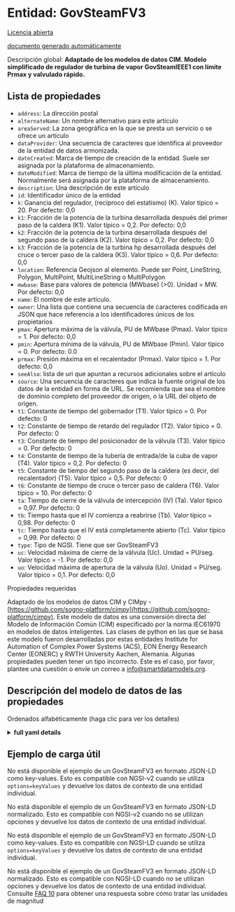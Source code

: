 Entidad: GovSteamFV3  
====================  
[Licencia abierta](https://github.com/smart-data-models//dataModel.EnergyCIM/blob/master/GovSteamFV3/LICENSE.md)  
[documento generado automáticamente](https://docs.google.com/presentation/d/e/2PACX-1vTs-Ng5dIAwkg91oTTUdt8ua7woBXhPnwavZ0FxgR8BsAI_Ek3C5q97Nd94HS8KhP-r_quD4H0fgyt3/pub?start=false&loop=false&delayms=3000#slide=id.gb715ace035_0_60)  
Descripción global: **Adaptado de los modelos de datos CIM. Modelo simplificado de regulador de turbina de vapor GovSteamIEEE1 con límite Prmax y valvulado rápido.**  

## Lista de propiedades  

- `address`: La dirección postal  - `alternateName`: Un nombre alternativo para este artículo  - `areaServed`: La zona geográfica en la que se presta un servicio o se ofrece un artículo  - `dataProvider`: Una secuencia de caracteres que identifica al proveedor de la entidad de datos armonizada.  - `dateCreated`: Marca de tiempo de creación de la entidad. Suele ser asignada por la plataforma de almacenamiento.  - `dateModified`: Marca de tiempo de la última modificación de la entidad. Normalmente será asignada por la plataforma de almacenamiento.  - `description`: Una descripción de este artículo  - `id`: Identificador único de la entidad  - `k`: Ganancia del regulador, (recíproco del estatismo) (K).  Valor típico = 20. Por defecto: 0,0  - `k1`: Fracción de la potencia de la turbina desarrollada después del primer paso de la caldera (K1).  Valor típico = 0,2. Por defecto: 0,0  - `k2`: Fracción de la potencia de la turbina desarrollada después del segundo paso de la caldera (K2).  Valor típico = 0,2. Por defecto: 0,0  - `k3`: Fracción de la potencia de la turbina hp desarrollada después del cruce o tercer paso de la caldera (K3). Valor típico = 0,6. Por defecto: 0,0  - `location`: Referencia Geojson al elemento. Puede ser Point, LineString, Polygon, MultiPoint, MultiLineString o MultiPolygon  - `mwbase`: Base para valores de potencia (MWbase) (>0).  Unidad = MW. Por defecto: 0,0  - `name`: El nombre de este artículo.  - `owner`: Una lista que contiene una secuencia de caracteres codificada en JSON que hace referencia a los identificadores únicos de los propietarios  - `pmax`: Apertura máxima de la válvula, PU de MWbase (Pmax).  Valor típico = 1. Por defecto: 0,0  - `pmin`: Apertura mínima de la válvula, PU de MWbase (Pmin).  Valor típico = 0. Por defecto: 0.0  - `prmax`: Presión máxima en el recalentador (Prmax).  Valor típico = 1. Por defecto: 0,0  - `seeAlso`: lista de uri que apuntan a recursos adicionales sobre el artículo  - `source`: Una secuencia de caracteres que indica la fuente original de los datos de la entidad en forma de URL. Se recomienda que sea el nombre de dominio completo del proveedor de origen, o la URL del objeto de origen.  - `t1`: Constante de tiempo del gobernador (T1).  Valor típico = 0. Por defecto: 0  - `t2`: Constante de tiempo de retardo del regulador (T2).  Valor típico = 0. Por defecto: 0  - `t3`: Constante de tiempo del posicionador de la válvula (T3).  Valor típico = 0. Por defecto: 0  - `t4`: Constante de tiempo de la tubería de entrada/de la cuba de vapor (T4).  Valor típico = 0,2. Por defecto: 0  - `t5`: Constante de tiempo del segundo paso de la caldera (es decir, del recalentador) (T5).  Valor típico = 0,5. Por defecto: 0  - `t6`: Constante de tiempo de cruce o tercer paso de caldera (T6).  Valor típico = 10. Por defecto: 0  - `ta`: Tiempo de cierre de la válvula de intercepción (IV) (Ta).  Valor típico = 0,97. Por defecto: 0  - `tb`: Tiempo hasta que el IV comienza a reabrirse (Tb).  Valor típico = 0,98. Por defecto: 0  - `tc`: Tiempo hasta que el IV está completamente abierto (Tc).  Valor típico = 0,99. Por defecto: 0  - `type`: Tipo de NGSI. Tiene que ser GovSteamFV3  - `uc`: Velocidad máxima de cierre de la válvula (Uc).  Unidad = PU/seg.  Valor típico = -1. Por defecto: 0,0  - `uo`: Velocidad máxima de apertura de la válvula (Uo).  Unidad = PU/seg.  Valor típico = 0,1. Por defecto: 0,0    
Propiedades requeridas  
Adaptado de los modelos de datos CIM y CIMpy - [https://github.com/sogno-platform/cimpy](https://github.com/sogno-platform/cimpy). Este modelo de datos es una conversión directa del Modelo de Información Común (CIM) especificado por la norma IEC61970 en modelos de datos inteligentes. Las clases de python en las que se basa este modelo fueron desarrolladas por estas entidades Institute for Automation of Complex Power Systems (ACS), EON Energy Research Center (EONERC) y RWTH University Aachen, Alemania. Algunas propiedades pueden tener un tipo incorrecto. Este es el caso, por favor, plantee una cuestión o envíe un correo a info@smartdatamodels.org.  
## Descripción del modelo de datos de las propiedades  
Ordenados alfabéticamente (haga clic para ver los detalles)  
<details><summary><strong>full yaml details</strong></summary>    
```yaml  
GovSteamFV3:    
  description: 'Adapted from CIM data models. Simplified GovSteamIEEE1 Steam turbine governor model with Prmax limit and fast valving.'    
  properties:    
    address:    
      description: 'The mailing address'    
      properties:    
        addressCountry:    
          description: 'Property. The country. For example, Spain. Model:''https://schema.org/addressCountry'''    
          type: string    
        addressLocality:    
          description: 'Property. The locality in which the street address is, and which is in the region. Model:''https://schema.org/addressLocality'''    
          type: string    
        addressRegion:    
          description: 'Property. The region in which the locality is, and which is in the country. Model:''https://schema.org/addressRegion'''    
          type: string    
        postOfficeBoxNumber:    
          description: 'Property. The post office box number for PO box addresses. For example, 03578. Model:''https://schema.org/postOfficeBoxNumber'''    
          type: string    
        postalCode:    
          description: 'Property. The postal code. For example, 24004. Model:''https://schema.org/https://schema.org/postalCode'''    
          type: string    
        streetAddress:    
          description: 'Property. The street address. Model:''https://schema.org/streetAddress'''    
          type: string    
      type: Property    
      x-ngsi:    
        model: https://schema.org/address    
    alternateName:    
      description: 'An alternative name for this item'    
      type: Property    
    areaServed:    
      description: 'The geographic area where a service or offered item is provided'    
      type: Property    
      x-ngsi:    
        model: https://schema.org/Text    
    dataProvider:    
      description: 'A sequence of characters identifying the provider of the harmonised data entity.'    
      type: Property    
    dateCreated:    
      description: 'Entity creation timestamp. This will usually be allocated by the storage platform.'    
      format: date-time    
      type: Property    
    dateModified:    
      description: 'Timestamp of the last modification of the entity. This will usually be allocated by the storage platform.'    
      format: date-time    
      type: Property    
    description:    
      description: 'A description of this item'    
      type: Property    
    id:    
      anyOf: &govsteamfv3_-_properties_-_owner_-_items_-_anyof    
        - description: 'Property. Identifier format of any NGSI entity'    
          maxLength: 256    
          minLength: 1    
          pattern: ^[\w\-\.\{\}\$\+\*\[\]`|~^@!,:\\]+$    
          type: string    
        - description: 'Property. Identifier format of any NGSI entity'    
          format: uri    
          type: string    
      description: 'Unique identifier of the entity'    
      type: Property    
    k:    
      description: 'Governor gain, (reciprocal of droop) (K).  Typical Value = 20. Default: 0.0'    
      type: number    
      x-ngsi:    
        model: https://schema.org/Number    
    k1:    
      description: 'Fraction of turbine power developed after first boiler pass (K1).  Typical Value = 0.2. Default: 0.0'    
      type: number    
      x-ngsi:    
        model: https://schema.org/Number    
    k2:    
      description: 'Fraction of turbine power developed after second boiler pass (K2).  Typical Value = 0.2. Default: 0.0'    
      type: number    
      x-ngsi:    
        model: https://schema.org/Number    
    k3:    
      description: 'Fraction of hp turbine power developed after crossover or third boiler pass (K3). Typical Value = 0.6. Default: 0.0'    
      type: number    
      x-ngsi:    
        model: https://schema.org/Number    
    location:    
      description: 'Geojson reference to the item. It can be Point, LineString, Polygon, MultiPoint, MultiLineString or MultiPolygon'    
      oneOf:    
        - description: 'Geoproperty. Geojson reference to the item. Point'    
          properties:    
            bbox:    
              items:    
                type: number    
              minItems: 4    
              type: array    
            coordinates:    
              items:    
                type: number    
              minItems: 2    
              type: array    
            type:    
              enum:    
                - Point    
              type: string    
          required:    
            - type    
            - coordinates    
          title: 'GeoJSON Point'    
          type: object    
        - description: 'Geoproperty. Geojson reference to the item. LineString'    
          properties:    
            bbox:    
              items:    
                type: number    
              minItems: 4    
              type: array    
            coordinates:    
              items:    
                items:    
                  type: number    
                minItems: 2    
                type: array    
              minItems: 2    
              type: array    
            type:    
              enum:    
                - LineString    
              type: string    
          required:    
            - type    
            - coordinates    
          title: 'GeoJSON LineString'    
          type: object    
        - description: 'Geoproperty. Geojson reference to the item. Polygon'    
          properties:    
            bbox:    
              items:    
                type: number    
              minItems: 4    
              type: array    
            coordinates:    
              items:    
                items:    
                  items:    
                    type: number    
                  minItems: 2    
                  type: array    
                minItems: 4    
                type: array    
              type: array    
            type:    
              enum:    
                - Polygon    
              type: string    
          required:    
            - type    
            - coordinates    
          title: 'GeoJSON Polygon'    
          type: object    
        - description: 'Geoproperty. Geojson reference to the item. MultiPoint'    
          properties:    
            bbox:    
              items:    
                type: number    
              minItems: 4    
              type: array    
            coordinates:    
              items:    
                items:    
                  type: number    
                minItems: 2    
                type: array    
              type: array    
            type:    
              enum:    
                - MultiPoint    
              type: string    
          required:    
            - type    
            - coordinates    
          title: 'GeoJSON MultiPoint'    
          type: object    
        - description: 'Geoproperty. Geojson reference to the item. MultiLineString'    
          properties:    
            bbox:    
              items:    
                type: number    
              minItems: 4    
              type: array    
            coordinates:    
              items:    
                items:    
                  items:    
                    type: number    
                  minItems: 2    
                  type: array    
                minItems: 2    
                type: array    
              type: array    
            type:    
              enum:    
                - MultiLineString    
              type: string    
          required:    
            - type    
            - coordinates    
          title: 'GeoJSON MultiLineString'    
          type: object    
        - description: 'Geoproperty. Geojson reference to the item. MultiLineString'    
          properties:    
            bbox:    
              items:    
                type: number    
              minItems: 4    
              type: array    
            coordinates:    
              items:    
                items:    
                  items:    
                    items:    
                      type: number    
                    minItems: 2    
                    type: array    
                  minItems: 4    
                  type: array    
                type: array    
              type: array    
            type:    
              enum:    
                - MultiPolygon    
              type: string    
          required:    
            - type    
            - coordinates    
          title: 'GeoJSON MultiPolygon'    
          type: object    
      type: Geoproperty    
    mwbase:    
      description: 'Base for power values (MWbase) (>0).  Unit = MW. Default: 0.0'    
      type: number    
      x-ngsi:    
        model: https://schema.org/Number    
    name:    
      description: 'The name of this item.'    
      type: Property    
    owner:    
      description: 'A List containing a JSON encoded sequence of characters referencing the unique Ids of the owner(s)'    
      items:    
        anyOf: *govsteamfv3_-_properties_-_owner_-_items_-_anyof    
        description: 'Property. Unique identifier of the entity'    
      type: Property    
    pmax:    
      description: 'Maximum valve opening, PU of MWbase (Pmax).  Typical Value = 1. Default: 0.0'    
      type: number    
      x-ngsi:    
        model: https://schema.org/Number    
    pmin:    
      description: 'Minimum valve opening, PU of MWbase (Pmin).  Typical Value = 0. Default: 0.0'    
      type: number    
      x-ngsi:    
        model: https://schema.org/Number    
    prmax:    
      description: 'Max. pressure in reheater (Prmax).  Typical Value = 1. Default: 0.0'    
      type: number    
      x-ngsi:    
        model: https://schema.org/Number    
    seeAlso:    
      description: 'list of uri pointing to additional resources about the item'    
      oneOf:    
        - items:    
            format: uri    
            type: string    
          minItems: 1    
          type: array    
        - format: uri    
          type: string    
      type: Property    
    source:    
      description: 'A sequence of characters giving the original source of the entity data as a URL. Recommended to be the fully qualified domain name of the source provider, or the URL to the source object.'    
      type: Property    
    t1:    
      description: 'Governor lead time constant (T1).  Typical Value = 0. Default: 0'    
      type: number    
      x-ngsi:    
        model: https://schema.org/Number    
    t2:    
      description: 'Governor lag time constant (T2).  Typical Value = 0. Default: 0'    
      type: number    
      x-ngsi:    
        model: https://schema.org/Number    
    t3:    
      description: 'Valve positioner time constant (T3).  Typical Value = 0. Default: 0'    
      type: number    
      x-ngsi:    
        model: https://schema.org/Number    
    t4:    
      description: 'Inlet piping/steam bowl time constant (T4).  Typical Value = 0.2. Default: 0'    
      type: number    
      x-ngsi:    
        model: https://schema.org/Number    
    t5:    
      description: 'Time constant of second boiler pass (i.e. reheater) (T5).  Typical Value = 0.5. Default: 0'    
      type: number    
      x-ngsi:    
        model: https://schema.org/Number    
    t6:    
      description: 'Time constant of crossover or third boiler pass (T6).  Typical Value = 10. Default: 0'    
      type: number    
      x-ngsi:    
        model: https://schema.org/Number    
    ta:    
      description: 'Time to close intercept valve (IV) (Ta).  Typical Value = 0.97. Default: 0'    
      type: number    
      x-ngsi:    
        model: https://schema.org/Number    
    tb:    
      description: 'Time until IV starts to reopen (Tb).  Typical Value = 0.98. Default: 0'    
      type: number    
      x-ngsi:    
        model: https://schema.org/Number    
    tc:    
      description: 'Time until IV is fully open (Tc).  Typical Value = 0.99. Default: 0'    
      type: number    
      x-ngsi:    
        model: https://schema.org/Number    
    type:    
      description: 'NGSI type. It has to be GovSteamFV3'    
      enum:    
        - GovSteamFV3    
      type: Property    
    uc:    
      description: 'Maximum valve closing velocity (Uc).  Unit = PU/sec.  Typical Value = -1. Default: 0.0'    
      type: number    
      x-ngsi:    
        model: https://schema.org/Number    
    uo:    
      description: 'Maximum valve opening velocity (Uo).  Unit = PU/sec.  Typical Value = 0.1. Default: 0.0'    
      type: number    
      x-ngsi:    
        model: https://schema.org/Number    
  required: []    
  type: object    
```  
</details>    
## Ejemplo de carga útil  
No está disponible el ejemplo de un GovSteamFV3 en formato JSON-LD como key-values. Esto es compatible con NGSI-v2 cuando se utiliza `options=keyValues` y devuelve los datos de contexto de una entidad individual.  
No está disponible el ejemplo de un GovSteamFV3 en formato JSON-LD normalizado. Esto es compatible con NGSI-v2 cuando no se utilizan opciones y devuelve los datos de contexto de una entidad individual.  
No está disponible el ejemplo de un GovSteamFV3 en formato JSON-LD como key-values. Esto es compatible con NGSI-LD cuando se utiliza `options=keyValues` y devuelve los datos de contexto de una entidad individual.  
No está disponible el ejemplo de un GovSteamFV3 en formato JSON-LD normalizado. Esto es compatible con NGSI-LD cuando no se utilizan opciones y devuelve los datos de contexto de una entidad individual.  
Consulte [FAQ 10](https://smartdatamodels.org/index.php/faqs/) para obtener una respuesta sobre cómo tratar las unidades de magnitud
